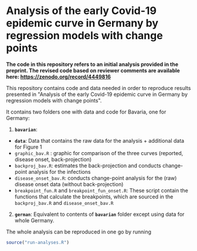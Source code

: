 # Analysis of the early Covid-19 epidemic curve in Germany by regression models with change points

**The code in this repository refers to an initial analysis provided in the preprint. The revised code based on reviewer comments are available here: https://zenodo.org/record/4449816**


This repository contains code and data needed in order to reproduce results presented in "Analysis of the early Covid-19 epidemic curve in Germany by regression models with change points".

It contains two folders one with data and code for Bavaria, one for Germany:

1. **`bavarian`**:
  - **`data`**: Data that contains the raw data for the analysis + additional data for Figure 1
  - `graphic_bav.R` : graphic for comparison of the three curves (reported, disease onset, back-projection)
  - `backproj_bav.R`: estimates the back-projection and conducts change-point analysis for the infections
  - `disease_onset_bav.R`: conducts change-point analysis for the (raw) disease onset data (without back-projection)
  - `breakpoint_fun.R` and `breakpoint_fun_onset.R`: These script contain the functions that calculate the breakpoints, which are sourced in the `backproj_bav.R` and `disease_onset_bav.R`


2. **`german`**: Equivalent to contents of **`bavarian`** folder except using data for whole Germany.


The whole analysis can be reproduced in one go by running

```r
source("run-analyses.R")
```
